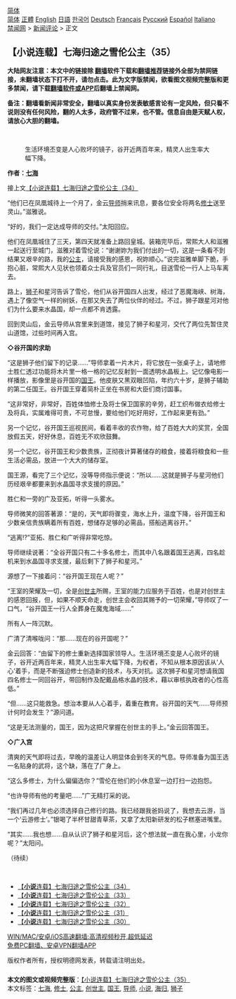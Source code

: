  <!-- 面包屑导航 --> <div class="breadcrumb"><!-- GTranslate: https://gtranslate.io/ -->  <div class="switcher notranslate">  <div class="selected">  <a href="#" onclick="return false;"> 简体</a>  </div>  <div class="option">  <a href="https://www.bannedbook.org" onclick="doGTranslate('zh-CN|zh-CN');jQuery('div.switcher div.selected a').html(jQuery(this).html());return false;" title="简体中文" class="nturl selected"> 简体</a>  <a href="https://www.bannedbook.org/zh-tw/" onclick="doGTranslate('zh-CN|zh-TW');jQuery('div.switcher div.selected a').html(jQuery(this).html());return false;" title="繁體中文" class="nturl"> 正體</a>  <a href="https://www.bannedbook.org/en/" onclick="doGTranslate('zh-CN|en');jQuery('div.switcher div.selected a').html(jQuery(this).html());return false;" title="English" class="nturl"> English</a>  <a href="https://www.bannedbook.org/ja/" onclick="doGTranslate('zh-CN|ja');jQuery('div.switcher div.selected a').html(jQuery(this).html());return false;" title="日本語" class="nturl"> 日語</a>  <a href="https://www.bannedbook.org/ko/" onclick="doGTranslate('zh-CN|ko');jQuery('div.switcher div.selected a').html(jQuery(this).html());return false;" title="한국어" class="nturl"> 한국어</a>  <a href="https://www.bannedbook.org/de/" onclick="doGTranslate('zh-CN|de');jQuery('div.switcher div.selected a').html(jQuery(this).html());return false;" title="Deutsch" class="nturl"> Deutsch</a>  <a href="https://www.bannedbook.org/fr/" onclick="doGTranslate('zh-CN|fr');jQuery('div.switcher div.selected a').html(jQuery(this).html());return false;" title="Français" class="nturl"> Français</a>  <a href="https://www.bannedbook.org/ru/" onclick="doGTranslate('zh-CN|ru');jQuery('div.switcher div.selected a').html(jQuery(this).html());return false;" title="Русский" class="nturl"> Русский</a>  <a href="https://www.bannedbook.org/es/" onclick="doGTranslate('zh-CN|es');jQuery('div.switcher div.selected a').html(jQuery(this).html());return false;" title="Español" class="nturl"> Español</a>  <a href="https://www.bannedbook.org/it/" onclick="doGTranslate('zh-CN|it');jQuery('div.switcher div.selected a').html(jQuery(this).html());return false;" title="Italiano" class="nturl"> Italiano</a>  </div>  </div>      <div class='breadcrumb-sub'><!-- Breadcrumb NavXT 6.3.0 --> <a href="https://www.bannedbook.org/" class="home">禁闻网</a> &gt; <a href="https://www.bannedbook.org/bnews/comments/" class="category">新闻评论</a> &gt; 正文</div></div><h2>【小说连载】七海归途之雪伦公主（35）</h2> <p class="notice"><b>大陆网友注意：本文中的链接除 <a href="https://github.com/bannedbook/fanqiang" >翻墙</a>软件下载和<a href="https://github.com/killgcd/justmysocks/blob/master/README.md">翻墙推荐</a>链接外全部为禁网链接，未翻墙状态下打不开，请勿点击。此为文字版禁闻，欲看图文视频完整版和更多禁闻，请下载<a href="https://github.com/bannedbook/fanqiang">翻墙软件或APP</a>后翻墙上禁闻网。</p><p>备注：翻墙看新闻非常安全，翻墙以真实身份发表敏感言论有一定风险，但只看不说则没有任何风险，翻的人太多，政府管不过来，也不管。信息自由是天赋人权，请放心大胆的翻墙。</b></p>  <div class="entry"> <br /> <figure><a href="https://i1.wp.com/upload-images-bucket-v64rleca837do.s3.eu-west-1.amazonaws.com/wp-content/uploads/2021/06/27022758/%E4%B8%83%E6%B5%B7%E6%AD%B8%E9%80%94%E4%B9%8B%E9%9B%AA%E5%80%AB%E5%85%AC%E4%B8%BB%EF%BC%88%E5%9C%96%E7%89%87%EF%BC%9A%E4%B8%83%E6%B5%B7%E6%8F%90%E4%BE%9B%EF%BC%89-34.jpg?fit=600%2C400&#038;ssl=1" data-caption="生活环境丕变是人心败坏的镜子，谷开近两百年来，精灵人出生率大幅下降。"></a><figcaption class="wp-caption-text">生活环境丕变是人心败坏的镜子，谷开近两百年来，精灵人出生率大幅下降。</figcaption></figure> <p><strong>作者：<a href="https://www.bannedbook.org/bnews/tag/%E4%B8%83%E6%B5%B7/" class="st_tag internal_tag" rel="tag" title="标签 七海 下的日志">七海</a></strong></p> <p>接上文<a href="https://mingdemedia.org/xiaoshuolianzaiqihaiguituzhixuelungongzhu34/">【小说连载】七海归途之雪伦公主（34）</a></p> <p>“他们已在凤凰城待上一个月了，金云<a href="https://www.bannedbook.org/bnews/tag/%E5%AF%BC%E5%B8%88/" class="st_tag internal_tag" rel="tag" title="标签 导师 下的日志">导师</a>捎来讯息，要各位安全将两名<a href="https://www.bannedbook.org/bnews/tag/%E4%BF%AE%E5%A3%AB/" class="st_tag internal_tag" rel="tag" title="标签 修士 下的日志">修士</a>送至灵山。”滋雅说。</p> <p>“好的，我们一定达成导师的交付。”太阳回应。</p> <p>他们在凤凰城住了三天，第四天就准备上路回皇城。装箱完毕后，常熙大人和滋雅一起送行至城门，滋雅对着雪伦说：“谢谢妳为我们付出的一切，这是一条看不到结果又艰辛的路，我的<a href="https://www.bannedbook.org/bnews/tag/%e5%85%ac%e4%b8%bb/" class="st_tag internal_tag" rel="tag" title="标签 公主 下的日志">公主</a>，请接受我的感恩，祝妳顺心。”说完滋雅单脚下脆，手抱心脏，常熙大人见状也领着众士兵及官员们一同行礼，目送雪伦一行人上马车离去。</p> <p>路上，<a href="https://www.bannedbook.org/bnews/tag/%e7%8b%ae%e5%ad%90/" class="st_tag internal_tag" rel="tag" title="标签 狮子 下的日志">狮子</a>和星河告诉了雪伦，他们从谷开国四人出发，经过了恶魔海峡、树海，遇上了像空气一样的树妖，在那又失去了两位伙伴的经过。不过，狮子跟星河对他们为什么要来水晶国，却一点都不肯透露。</p> <p>回到灵山后，金云导师从宫里来到道馆，接见了狮子和星河，交代了两位先暂住灵山道馆，过些时间再入宫。</p> <p><strong>◇谷开国的求助</strong></p>  <p>“这是狮子他们留下的记录……”导师拿着一片木片，将它放在一张桌子上，请地修士胜仁透过功能将木片里一格一格的记忆反射到一面透明水晶板上。记忆像电影一样播放，影像里是谷开国的<a href="https://www.bannedbook.org/bnews/tag/%e5%9b%bd%e7%8e%8b/" class="st_tag internal_tag" rel="tag" title="标签 国王 下的日志">国王</a>。他皮肤又黑双眼凹陷，年约六十岁，是狮子辅助的第二任国王。谷开国王穿着简朴正坐在书房和大臣们商讨国事。</p> <p>“这非常好，非常好，百姓体恤修士及将士保卫国家的辛劳，赶工织布做衣给修士及将兵，实属难得可贵，不可怠慢，要给他们吃好用好，工作起来更有劲。”</p> <p>另一个记忆，谷开国王巡视民间，看着丰收的农作物，给了百姓大大的奖赏，全国放假五天，好好休息，百姓无不欢欣鼓舞。</p> <p>另一个记忆，谷开国王和少数贵族，正彻夜计算著储存的粮食，接着将粮食和一些生活必需品，放进一个大大的储存室。</p> <p>国王源，看完了三个记忆，没等导师指示便说：“所以……这就是狮子与星河他们历经艰辛都要来到水晶国寻求支援的原因。”</p> <p>胜仁和一旁的广及亚拓，听得一头雾水。</p> <p>导师微笑的回答著源：“是的，天气即将骤变，海水上升，温度下降，谷开国王和少数亲信贵族瞒着所有百姓，想储存足够的必需品，搭船逃离谷开。”</p> <p>“逃离!?”亚拓、胜仁和广听得非常吃惊。</p>  <p>导师继续说著：“全谷开国只有二十多名修士，而其中八名跟着国王逃离，四名趁机来到水晶国寻求支援，最后剩下了狮子和星河。”</p> <p>源想了一下接着问：“谷开国王现在人呢？”</p> <p>“王室的荣耀及一切，全是<a href="https://www.bannedbook.org/bnews/tag/%E5%88%9B%E4%B8%96%E4%B8%BB/" class="st_tag internal_tag" rel="tag" title="标签 创世主 下的日志">创世主</a>所赐，王室的能力应服务于百姓，也是对创世主的感恩回报，但，如果不顺天命走，创世主会收回其赐予的一切荣耀，”导师叹了一口气，“谷开国王一行人全葬身在魔鬼海域……”</p> <p>所有人一阵沉默。</p> <p>广清了清喉咙问：“那……现在的谷开国呢？”</p> <p>金云回答：“由留下的修士重新选择国家领导人。生活环境丕变是人心败坏的镜子，谷开近两百年来，精灵人出生率大幅下降，为权者，不知从根本原因该从‘人心’着手，而是不断强迫修士创造新的技术，与天对抗。这次狮子和星河想请我国四名修士一同回谷开，带回制作及配戴品格水晶的技术，藉以审核执政者的心性高低。”</p> <p>“但……这只能救急。想治本要从人心着手，着重在教育。谷开国的天气……导师预计何时会发生？”源问道。</p> <p>“这是无法测量的，国王，因为这把尺掌握在创世主的手上。”金云回答国王。</p>  <p><strong>◇广入宫</strong></p> <p>清爽的天气即将过去，早晚的温差让人明显体会到冬天的气息。导师准备为国王选一名贴身的武将，这个缺，落在了广身上。</p> <p>“这么多修士，为什么偏偏选你？”雪伦在他们的小休息室一边打扫一边抱怨。</p> <p>“也许导师有他的考量吧……”广无精打采的说。</p> <p>“我们再过几年也必须选择自己修行的路。我已经跟我爸妈说了，我想去云游，当一个‘云游修士’。”银喝了半杯甘甜青草茶，又拿了太阳新研发的松子糕塞进嘴里。</p> <p>“其实……我也想……自从认识了狮子和星河后，这个想法就一直在我心里，小龙你呢？”太阳问。</p> <p>（待续）</p> <p>&nbsp;</p>  <ul class='op-related-articles' title='相关阅读'> <li><a href='https://www.bannedbook.org/bnews/comments/20210714/1586983.html' target='_blank'>【<b>小说</b>连载】七海归途之雪伦公主（34）</a></li> <li><a href='https://www.bannedbook.org/bnews/comments/20210713/1586248.html' target='_blank'>【<b>小说</b>连载】七海归途之雪伦公主（33）</a></li> <li><a href='https://www.bannedbook.org/bnews/comments/20210712/1585520.html' target='_blank'>【<b>小说</b>连载】七海归途之雪伦公主（32）</a></li> <li><a href='https://www.bannedbook.org/bnews/comments/20210711/1584950.html' target='_blank'>【<b>小说</b>连载】七海归途之雪伦公主（31）</a></li> <li><a href='https://www.bannedbook.org/bnews/comments/20210710/1584367.html' target='_blank'>【<b>小说</b>连载】七海归途之雪伦公主（30）</a></li> </ul> <p class="texttj"> <a href="https://github.com/bannedbook/fanqiang/wiki/V2ray%E6%9C%BA%E5%9C%BA" target="_blank">WIN/MAC/安卓/iOS高速翻墙:高清视频秒开,超低延迟</a><br/> <a href="https://github.com/bannedbook/fanqiang/wiki/%E7%A6%81%E9%97%BB%E7%BD%91%E5%AE%89%E5%8D%93%E7%BF%BB%E5%A2%99%E6%96%B0%E9%97%BBAPP" target="_blank">免费PC翻墙、安卓VPN翻墙APP</a></p><p>版权作者所有，授权明德网发表，转载请注明出处。</p><a name='sharetosocial'></a>  <div style="margin-bottom:5px;padding-bottom:5px;clear:both"> <div id="archive-pix-1" class="banner-ads"> <!-- AuctionX Display platform tag START --> <div id="26318x728x90x621x_ADSLOT2" clicktrack="%%CLICK_URL_ESC%%"></div> <!-- AuctionX Display platform tag END --> </div> <div id="archive-pix-2" class="banner-ads"> <!-- AuctionX Display platform tag START --> <div id="26315x300x250x621x_ADSLOT2" clicktrack="%%CLICK_URL_ESC%%"></div> <!-- AuctionX Display platform tag END --> </div> </div>    <div id="archive-pix-1" class="banner-ads"> <!-- AuctionX Display platform tag START --> <div id="26318x728x90x621x_ADSLOT3" clicktrack="%%CLICK_URL_ESC%%"></div> <!-- AuctionX Display platform tag END --> </div> <div><b>本文的图文或视频完整版</b>：<a href='https://www.bannedbook.org/bnews/comments/20210715/1587711.html'>【小说连载】七海归途之雪伦公主（35）</a></div>  </div><!--END ENTRY--> <div class="postfooter"> <div>本文标签：<a href="https://www.bannedbook.org/bnews/tag/%E4%B8%83%E6%B5%B7/" rel="tag">七海</a>, <a href="https://www.bannedbook.org/bnews/tag/%E4%BF%AE%E5%A3%AB/" rel="tag">修士</a>, <a href="https://www.bannedbook.org/bnews/tag/%e5%85%ac%e4%b8%bb/" rel="tag">公主</a>, <a href="https://www.bannedbook.org/bnews/tag/%E5%88%9B%E4%B8%96%E4%B8%BB/" rel="tag">创世主</a>, <a href="https://www.bannedbook.org/bnews/tag/%e5%9b%bd%e7%8e%8b/" rel="tag">国王</a>, <a href="https://www.bannedbook.org/bnews/tag/%E5%AF%BC%E5%B8%88/" rel="tag">导师</a>, <a href="https://www.bannedbook.org/bnews/tag/%e5%b0%8f%e8%af%b4/" rel="tag">小说</a>, <a href="https://www.bannedbook.org/bnews/tag/%E6%B5%B7%E5%BD%92/" rel="tag">海归</a>, <a href="https://www.bannedbook.org/bnews/tag/%e7%8b%ae%e5%ad%90/" rel="tag">狮子</a></div>  </div><!--END POSTFOOTER--> 